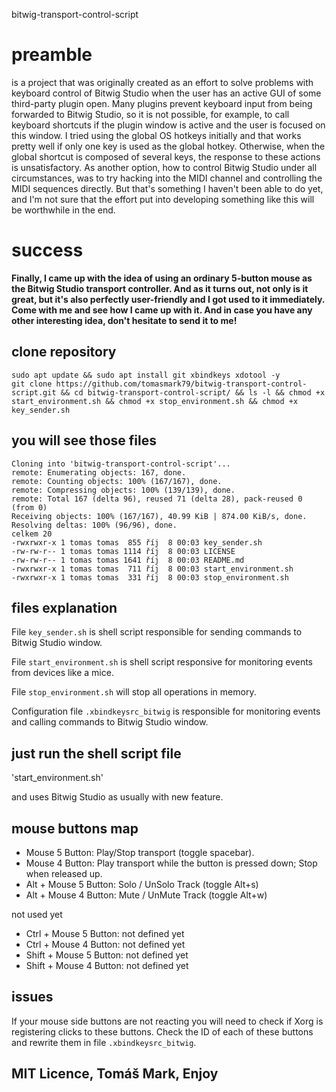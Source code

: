 bitwig-transport-control-script
# preamble
is a project that was originally created as an effort to solve problems with keyboard control of Bitwig Studio when the user has an active GUI of some third-party plugin open. Many plugins prevent keyboard input from being forwarded to Bitwig Studio, so it is not possible, for example, to call keyboard shortcuts if the plugin window is active and the user is focused on this window.
I tried using the global OS hotkeys initially and that works pretty well if only one key is used as the global hotkey. Otherwise, when the global shortcut is composed of several keys, the response to these actions is unsatisfactory.
As another option, how to control Bitwig Studio under all circumstances, was to try hacking into the MIDI channel and controlling the MIDI sequences directly. But that's something I haven't been able to do yet, and I'm not sure that the effort put into developing something like this will be worthwhile in the end.

# success
**Finally, I came up with the idea of ​​using an ordinary 5-button mouse as the Bitwig Studio transport controller. And as it turns out, not only is it great, but it's also perfectly user-friendly and I got used to it immediately. Come with me and see how I came up with it. And in case you have any other interesting idea, don't hesitate to send it to me!**

## clone repository

```
sudo apt update && sudo apt install git xbindkeys xdotool -y
git clone https://github.com/tomasmark79/bitwig-transport-control-script.git && cd bitwig-transport-control-script/ && ls -l && chmod +x start_environment.sh && chmod +x stop_environment.sh && chmod +x key_sender.sh
```

## you will see those files
```
Cloning into 'bitwig-transport-control-script'...
remote: Enumerating objects: 167, done.
remote: Counting objects: 100% (167/167), done.
remote: Compressing objects: 100% (139/139), done.
remote: Total 167 (delta 96), reused 71 (delta 28), pack-reused 0 (from 0)
Receiving objects: 100% (167/167), 40.99 KiB | 874.00 KiB/s, done.
Resolving deltas: 100% (96/96), done.
celkem 20
-rwxrwxr-x 1 tomas tomas  855 říj  8 00:03 key_sender.sh
-rw-rw-r-- 1 tomas tomas 1114 říj  8 00:03 LICENSE
-rw-rw-r-- 1 tomas tomas 1641 říj  8 00:03 README.md
-rwxrwxr-x 1 tomas tomas  711 říj  8 00:03 start_environment.sh
-rwxrwxr-x 1 tomas tomas  331 říj  8 00:03 stop_environment.sh
```
## files explanation
File `key_sender.sh` is shell script responsible for sending commands to Bitwig Studio window.

File `start_environment.sh` is shell script responsive for monitoring events from devices like a mice.

File `stop_environment.sh` will stop all operations in memory.

Configuration file `.xbindkeysrc_bitwig` is responsible for monitoring events and calling commands to Bitwig Studio window.

## just run the shell script file

'start_environment.sh'

and uses Bitwig Studio as usually with new feature.

## mouse buttons map
 - Mouse 5 Button: Play/Stop transport (toggle spacebar).
 - Mouse 4 Button: Play transport while the button is pressed down; Stop when released up.
 - Alt + Mouse 5 Button: Solo / UnSolo Track (toggle Alt+s)
 - Alt + Mouse 4 Button: Mute / UnMute Track (toggle Alt+w)

not used yet
 - Ctrl + Mouse 5 Button: not defined yet
 - Ctrl + Mouse 4 Button: not defined yet
 - Shift + Mouse 5 Button: not defined yet
 - Shift + Mouse 4 Button: not defined yet

## issues
 If your mouse side buttons are not reacting you will need to check if Xorg is registering clicks to these buttons. Check the ID of each of these buttons and rewrite them in file `.xbindkeysrc_bitwig`.

## MIT Licence, Tomáš Mark, Enjoy






